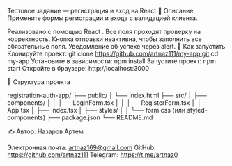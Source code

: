 Тестовое задание — регистрация и вход на React
📌 Описание
Примените формы регистрации и входа с валидацией клиента.

Реализовано с помощью React .
Все поля проходят проверку на корректность.
Кнопка отправки неактивна, чтобы заполнить все обязательные поля.
Уведомление об успехе через alert.
🚀 Как запустить
Клонируйте проект:
git clone https://github.com/artnaz111/my-app.git
cd my-app
Установите в зависимости:
npm install
Запустите проект:
npm start
Откройте в браузере: http://localhost:3000

📂 Структура проекта

registration-auth-app/
├── public/
│   └── index.html
├── src/
│   ├── components/
│   │   ├── LoginForm.tsx
│   │   ├── RegisterForm.tsx
│   ├── App.tsx
│   ├── index.tsx
│   ├── styles/
│   │   └── form.css (или styled-components)
├── package.json
└── README.md

✍️ Автор: Назаров Артем

Электронная почта: artnaz169@gmail.com
GitHub: https://github.com/artnaz111
Telegram: https://t.me/artnaz0

